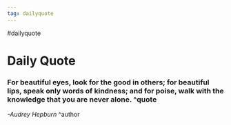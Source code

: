 ```yaml
---
tag: dailyquote
---
```


#dailyquote

# Daily Quote

### For beautiful eyes, look for the good in others; for beautiful lips, speak only words of kindness; and for poise, walk with the knowledge that you are never alone. ^quote
*-Audrey Hepburn* ^author
